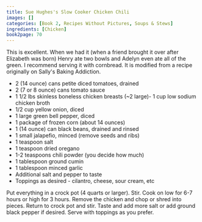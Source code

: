```yaml
---
title: Sue Hughes's Slow Cooker Chicken Chili
images: []
categories: [Book 2, Recipes Without Pictures, Soups & Stews]
ingredients: [Chicken]
book2page: 70
---
```


This is excellent. When we had it (when a friend brought it over after Elizabeth was born) Henry ate two bowls and Adelyn even ate all of the green. I recommend serving it 
with cornbread. It is modified from a recipe originally on Sally's Baking Addiction. 

- 2 (14 ounce) cans petite diced tomatoes, drained
- 2 (7 or 8 ounce) cans tomato sauce
- 1 1/2 lbs skinless boneless chicken breasts (~2 large)- 1 cup low sodium chicken broth
- 1/2 cup yellow onion, diced
- 1 large green bell pepper, diced
- 1 package of frozen corn (about 14 ounces)
- 1 (14 ounce) can black beans, drained and rinsed
- 1 small jalapefio, minced (remove seeds and ribs)
- 1 teaspoon salt
- 1 teaspoon dried oregano
- 1-2 teaspoons chili powder (you decide how much)
- 1 tablespoon ground cumin
- 1 tablespoon minced garlic
- Additional salt and pepper to taste
- Toppings as desired - cilantro, cheese, sour cream, etc

Put everything in a crock pot (4 quarts or larger). Stir. Cook on low for 6-7 hours or high for 3 hours. Remove the chicken and chop or shred into pieces. Return to crock pot and stir. Taste and add more salt or add ground black pepper if desired. Serve with toppings as you prefer.